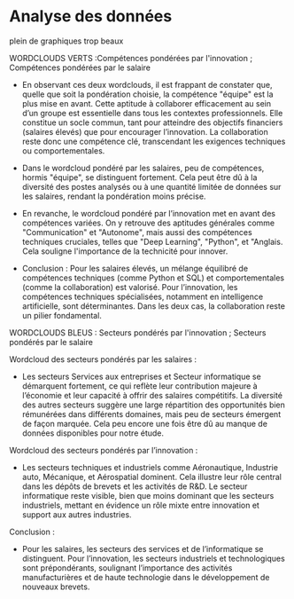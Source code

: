 # **Analyse des données**


plein de graphiques trop beaux



WORDCLOUDS VERTS :Compétences pondérées par l'innovation ; Compétences pondérées par le salaire 

- En observant ces deux wordclouds, il est frappant de constater que, quelle que soit la pondération choisie, la compétence "équipe" est la plus mise en avant. Cette aptitude à collaborer efficacement au sein d’un groupe est essentielle dans tous les contextes professionnels. Elle constitue un socle commun, tant pour atteindre des objectifs financiers (salaires élevés) que pour encourager l’innovation. La collaboration reste donc une compétence clé, transcendant les exigences techniques ou comportementales.

- Dans le wordcloud pondéré par les salaires, peu de compétences, hormis "équipe", se distinguent fortement. Cela peut être dû à la diversité des postes analysés ou à une quantité limitée de données sur les salaires, rendant la pondération moins précise.

- En revanche, le wordcloud pondéré par l’innovation met en avant des compétences variées. On y retrouve des aptitudes générales comme "Communication" et "Autonome", mais aussi des compétences techniques cruciales, telles que "Deep Learning", "Python", et "Anglais. Cela souligne l'importance de la technicité pour innover.

- Conclusion : Pour les salaires élevés, un mélange équilibré de compétences techniques (comme Python et SQL) et comportementales (comme la collaboration) est valorisé. Pour l’innovation, les compétences techniques spécialisées, notamment en intelligence artificielle, sont déterminantes. Dans les deux cas, la collaboration reste un pilier fondamental.

WORDCLOUDS BLEUS :  Secteurs pondérés par l'innovation ; Secteurs pondérés par le salaire 

Wordcloud des secteurs pondérés par les salaires :

- Les secteurs Services aux entreprises et Secteur informatique se démarquent fortement, ce qui reflète leur contribution majeure à l’économie et leur capacité à offrir des salaires compétitifs.
La diversité des autres secteurs suggère une large répartition des opportunités bien rémunérées dans différents domaines, mais peu de secteurs émergent de façon marquée. Cela peu encore une fois être dû au manque de données disponibles pour notre étude. 

Wordcloud des secteurs pondérés par l’innovation :

- Les secteurs techniques et industriels comme Aéronautique, Industrie auto, Mécanique, et Aérospatial dominent. Cela illustre leur rôle central dans les dépôts de brevets et les activités de R&D.
Le secteur informatique reste visible, bien que moins dominant que les secteurs industriels, mettant en évidence un rôle mixte entre innovation et support aux autres industries.

Conclusion :

- Pour les salaires, les secteurs des services et de l’informatique se distinguent.
Pour l’innovation, les secteurs industriels et technologiques sont prépondérants, soulignant l’importance des activités manufacturières et de haute technologie dans le développement de nouveaux brevets.























































































































